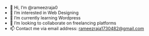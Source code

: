 - 👋 Hi, I’m @rameezraja0
- 👀 I’m interested in Web Designing
- 🌱 I’m currently learning Wordpress
- 💞️ I’m looking to collaborate on freelancing platforms
- 📫 Contact me via email address: rameezraja1730482@gmail.com

<!---
rameezraja0/rameezraja0 is a ✨ special ✨ repository because its `README.md` (this file) appears on your GitHub profile.
You can click the Preview link to take a look at your changes.
--->
